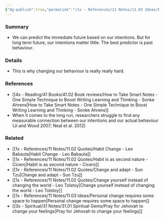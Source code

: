 ```yaml
---
{"dg-publish":true,"permalink":"/1x - References/11 Notes/11.03 Ideas/Best predictor of future behaviour is past behaviour/","title":"Best predictor of future behaviour is past behaviour","created":"2023-07-23T18:57:01.134+03:00","updated":"2024-02-14T20:18:35.321+03:00"}
---
```



### Summary
- We can predict the immediate future based on our intentions. But for long term future, our intentions matter little. The best predictor is past behaviour.

### Details
- This is why changing our behaviour is really really hard.

### References
- [[4x - Reading/41 Books/41.02 Book reviews/How to Take Smart Notes - One Simple Technique to Boost Writing Learning and Thinking - Sonke Ahrens\|How to Take Smart Notes - One Simple Technique to Boost Writing Learning and Thinking - Sonke Ahrens]]
- When it comes to the long run, researchers struggle to find any measurable connection between our intentions and our actual behaviour (Ji and Wood 2007; Neal et al. 2012)

### Related
- [[1x - References/11 Notes/11.02 Quotes/Habit Change - Leo Babauta\|Habit Change - Leo Babauta]]
- [[1x - References/11 Notes/11.02 Quotes/Habit is as second nature - Cicero\|Habit is as second nature - Cicero]]
- [[1x - References/11 Notes/11.02 Quotes/Change and adapt - Sun Tzu\|Change and adapt - Sun Tzu]]
- [[1x - References/11 Notes/11.02 Quotes/Change yourself instead of changing the world - Leo Tolstoy\|Change yourself instead of changing the world - Leo Tolstoy]]
- [[1x - References/11 Notes/11.03 Ideas/Personal change requires some space to happen\|Personal change requires some space to happen]]
- [[3x - Spiritual/31 Notes/31.01 Spiritual Gems/Pray for Jehovah to change your feelings\|Pray for Jehovah to change your feelings]]